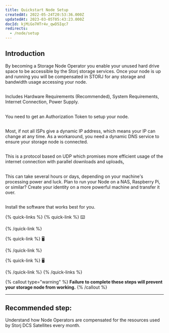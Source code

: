 ```yaml
---
title: Quickstart Node Setup
createdAt: 2022-05-24T20:53:36.000Z
updatedAt: 2023-03-05T05:43:23.000Z
docId: kjMiGo7HTr4v_qwD5Iqc7
redirects:
  - /node/setup
---
```


## Introduction

By becoming a Storage Node Operator you enable your unused hard drive space to be accessible by the Storj storage services. Once your node is up and running you will be compensated in STORJ for any storage and bandwidth usage accessing your node.


[](docId\:hbCGTv1ZLLR2-kpSaGEXw)&#x20;
--------------------------------------

Includes Hardware Requirements (Recommended), System Requirements, Internet Connection, Power Supply.&#x20;

## [](docId\:v-fUvPqySvUwTMF-od6hD)&#x20;

You need to get an Authorization Token to setup your node.

## [](docId\:y0jltT-HzKPmDefi532sd)&#x20;

Most, if not all ISPs give a dynamic IP address, which means your IP can change at any time. As a workaround, you need a dynamic DNS service to ensure your storage node is connected.

## [](docId\:owZeAc56KSDnUzDhsBfB8)&#x20;

This is a protocol based on UDP which promises more efficient usage of the internet connection with parallel downloads and uploads[.]()

## [](docId\:aT6VAB297OWLd4vqeXxf5)&#x20;

This can take several hours or days, depending on your machine's processing power and luck. Plan to run your Node on a NAS, Raspberry Pi, or similar? Create your identity on a more powerful machine and transfer it over.&#x20;

## [](docId\:XC--4Jtp1o309gbWFOHPn)

Install the software that works best for you.

{% quick-links %}
{% quick-link %}
⌨️

[](docId\:rz3s9lC3qAQHYSl37ngBN)&#x20;
{% /quick-link %}

{% quick-link %}
🖥

[](docId:5shJebpS3baWj6LDV5ANQ)&#x20;
{% /quick-link %}

{% quick-link %}
🖥

[](docId\:N-dnnf7HhHcOaavvXjplw)&#x20;
{% /quick-link %}
{% /quick-links %}



{% callout type="warning"  %} 
**Failure to complete these steps will prevent your storage node from working.**
{% /callout %}



***

## Recommended step: [](docId\:DVKqtMtnBdZ99gFRWCojP)&#x20;

Understand how Node Operators are compensated for the resources used by Storj DCS Satellites every month.

